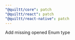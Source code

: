 ```yaml
---
"@quiltt/core": patch
"@quiltt/react": patch
"@quiltt/react-native": patch
---
```


Add missing opened Enum type
